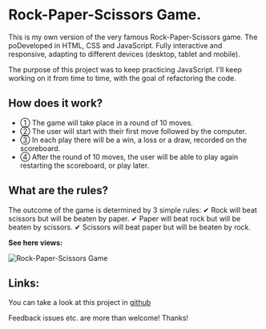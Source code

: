 # Rock-Paper-Scissors Game.

This is my own version of the very famous Rock-Paper-Scissors game.
The poDeveloped in HTML, CSS and JavaScript. Fully interactive and responsive, adapting to different devices (desktop, tablet and mobile).

The purpose of this project was to keep practicing JavaScript. I'll keep working on it from time to time, with the goal of refactoring the code.

## How does it work?

- ➀ The game will take place in a round of 10 moves.
- ➁ The user will start with their first move followed by the computer.
- ➂ In each play there will be a win, a loss or a draw, recorded on the scoreboard.
- ➃ After the round of 10 moves, the user will be able to play again restarting the scoreboard, or play later.

## What are the rules?

The outcome of the game is determined by 3 simple rules:
✔ Rock will beat scissors but will be beaten by paper.
✔ Paper will beat rock but will be beaten by scissors.
✔ Scissors will beat paper but will be beaten by rock.

**See here views:**

![Rock-Paper-Scissors Game](https://res.cloudinary.com/drpcjt13x/image/upload/v1649260885/Proyectos/Rock-Paper-Scissors/rock-paper-scissors_vgp8mq.jpg "Rock-Paper-Scissors Game")

## Links:

You can take a look at this project in [github](https://guacig.github.io/rock-paper-scissors-game/)

Feedback issues etc. are more than welcome! Thanks!
